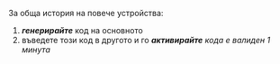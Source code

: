 За обща история на повече устройства:
1. ***генерирайте*** код на основното
2. въведете този код в другото и го ***активирайте***
*кода е валиден 1 минута*